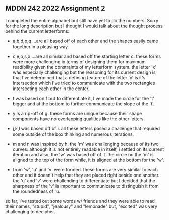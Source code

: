 ## MDDN 242 2022 Assignment 2

I completed the entire alphabet but still have yet to do the numbers. Sorry for the long description but I thought I would talk about the thought process behind the current letterforms:  

* a,b,d,p,q
...are all based off of each other and the shapes easily came together in a pleasing way. 

* c,e,o,s,x
...are all similar and based off the starting letter c. these forms were more challenging in terms of designing them for maximum readibility given the constraints of my letterform system. the letter 'x' was especially challenging but the reasoning for its current design is that I've determined that a defining feature of the letter 'x' is it's intersection which I've tried to communicate with the two rectangles intersecting each other in the center.

* t was based on f but to differentiate it, I've made the circle for the 't' bigger and at the bottom to further communicate the slope of the 't'.

* y is a rip-off of g. these forms are unique because their shape components have no overlapping qualities like the other letters. 

* j,k,l was based off of i. all these letters posed a challenge that required some outside of the box thinking and numerous iterations. 

* m and n was inspired by h. the 'm' was challenging because of its two curves. although it is not entirely readable in itself, i settled on its current iteration and also, the 'w' was based off of it. the circle on the 'm' is aligned to the top of the form while, it is aligned at the bottom for the 'w'. 

* from 'w', 'u' and 'v' were formed. these forms are very similar to each other and it doesn't help that they are placed right beside one another. the 'u' and 'v' were challending to differentiate but I decided that the sharpness of the 'v' is important to communicate to distinguish it from the roundedness of 'u.

so far, i've tested out some words w/ friends and they were able to read their names, "stupid", "jealousy" and "lemonade" but, "excited" was very challenging to decipher.